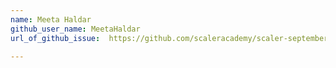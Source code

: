 ```yaml
---
name: Meeta Haldar
github_user_name: MeetaHaldar
url_of_github_issue:  https://github.com/scaleracademy/scaler-september-open-source-challenge/issues/24#issue-1358369892  

---
```


